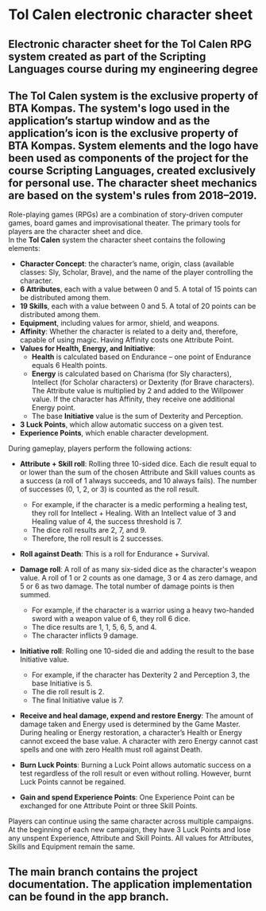 # Tol Calen electronic character sheet
Electronic character sheet for the Tol Calen RPG system created as part of the Scripting Languages course during my engineering degree
-
The Tol Calen system is the exclusive property of BTA Kompas. 
The system's logo used in the application’s startup window and as the application’s icon is the exclusive property of BTA Kompas. System elements and the logo have been used as components of the project for the course Scripting Languages, created exclusively for personal use. 
The character sheet mechanics are based on the system's rules from 2018–2019.
-

Role-playing games (RPGs) are a combination of story-driven computer games, board games and improvisational theater. The primary tools for players are the character sheet and dice.  
In the **Tol Calen** system the character sheet contains the following elements:

- **Character Concept**: the character’s name, origin, class (available classes: Sly, Scholar, Brave), and the name of the player controlling the character.  
- **6 Attributes**, each with a value between 0 and 5. A total of 15 points can be distributed among them.
- **19 Skills**, each with a value between 0 and 5. A total of 20 points can be distributed among them.
- **Equipment**, including values for armor, shield, and weapons.
- **Affinity**: Whether the character is related to a deity and, therefore, capable of using magic. Having Affinity costs one Attribute Point.
- **Values for Health, Energy, and Initiative**:
  - **Health** is calculated based on Endurance – one point of Endurance equals 6 Health points.
  - **Energy** is calculated based on Charisma (for Sly characters), Intellect (for Scholar characters) or Dexterity (for Brave characters). The Attribute value is multiplied by 2 and added to the Willpower value. If the character has Affinity, they receive one additional Energy point.
  - The base **Initiative** value is the sum of Dexterity and Perception.
- **3 Luck Points**, which allow automatic success on a given test.
- **Experience Points**, which enable character development.

During gameplay, players perform the following actions:

- **Attribute + Skill roll**: Rolling three 10-sided dice. Each die result equal to or lower than the sum of the chosen Attribute and Skill values counts as a success (a roll of 1 always succeeds, and 10 always fails). The number of successes (0, 1, 2, or 3) is counted as the roll result.
  - For example, if the character is a medic performing a healing test, they roll for Intellect + Healing. With an Intellect value of 3 and Healing value of 4, the success threshold is 7.
  - The dice roll results are 2, 7, and 9.
  - Therefore, the roll result is 2 successes.
  
- **Roll against Death**: This is a roll for Endurance + Survival.
  
- **Damage roll**: A roll of as many six-sided dice as the character's weapon value. A roll of 1 or 2 counts as one damage, 3 or 4 as zero damage, and 5 or 6 as two damage. The total number of damage points is then summed.
  - For example, if the character is a warrior using a heavy two-handed sword with a weapon value of 6, they roll 6 dice.
  - The dice results are 1, 1, 5, 6, 5, and 4.
  - The character inflicts 9 damage.
  
- **Initiative roll**: Rolling one 10-sided die and adding the result to the base Initiative value.
  - For example, if the character has Dexterity 2 and Perception 3, the base Initiative is 5.
  - The die roll result is 2.
  - The final Initiative value is 7.

- **Receive and heal damage, expend and restore Energy**: The amount of damage taken and Energy used is determined by the Game Master. During healing or Energy restoration, a character’s Health or Energy cannot exceed the base value. A character with zero Energy cannot cast spells and one with zero Health must roll against Death.

- **Burn Luck Points**: Burning a Luck Point allows automatic success on a test regardless of the roll result or even without rolling. However, burnt Luck Points cannot be regained.

- **Gain and spend Experience Points**: One Experience Point can be exchanged for one Attribute Point or three Skill Points.

Players can continue using the same character across multiple campaigns. At the beginning of each new campaign, they have 3 Luck Points and lose any unspent Experience, Attribute and Skill Points. All values for Attributes, Skills and Equipment remain the same.

The main branch contains the project documentation. The application implementation can be found in the app branch.
-

